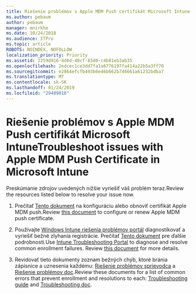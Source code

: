 ```yaml
---
title: Riešenie problémov s Apple MDM Push certifikát Microsoft Intune
ms.author: pebaum
author: pebaum
manager: mnirkhe
ms.date: 10/24/2018
ms.audience: ITPro
ms.topic: article
ROBOTS: NOINDEX, NOFOLLOW
localization_priority: Priority
ms.assetid: 2259d916-4d6d-40cf-83d0-c4b81eb3ab35
ms.openlocfilehash: 2edcec1ce3dd7fa1a6776197fa414a22b5a3ff70
ms.sourcegitcommit: e2864efcfb493b6e46b662b746661a61232bdba7
ms.translationtype: MT
ms.contentlocale: sk-SK
ms.lasthandoff: 01/24/2019
ms.locfileid: "29489016"
---
```

# <a name="troubleshoot-issues-with-apple-mdm-push-certificate-in-microsoft-intune"></a><span data-ttu-id="b51fd-102">Riešenie problémov s Apple MDM Push certifikát Microsoft Intune</span><span class="sxs-lookup"><span data-stu-id="b51fd-102">Troubleshoot issues with Apple MDM Push Certificate in Microsoft Intune</span></span>

<span data-ttu-id="b51fd-103">Preskúmanie zdrojov uvedených nižšie vyriešiť váš problém teraz.</span><span class="sxs-lookup"><span data-stu-id="b51fd-103">Review the resources listed below to resolve your issue now.</span></span> 
  
1. <span data-ttu-id="b51fd-104">Prečítať [Tento dokument](https://docs.microsoft.com/en-us/intune/apple-mdm-push-certificate-get) na konfiguráciu alebo obnoviť certifikát Apple MDM push.</span><span class="sxs-lookup"><span data-stu-id="b51fd-104">Review [this document](https://docs.microsoft.com/en-us/intune/apple-mdm-push-certificate-get) to configure or renew Apple MDM push certificate.</span></span> 
    
2. <span data-ttu-id="b51fd-p101">Používajte [Windows Intune riešenia problémov portál](https://devicemanagement.microsoft.com/#blade/Microsoft_Intune_DeviceSettings/TroubleshootBlade) diagnostikovať a vyriešiť bežné zlyhania registrácie. Prečítať [Tento dokument](https://docs.microsoft.com/en-us/intune/help-desk-operators) pre ďalšie podrobnosti.</span><span class="sxs-lookup"><span data-stu-id="b51fd-p101">Use [Intune Troubleshooting Portal](https://devicemanagement.microsoft.com/#blade/Microsoft_Intune_DeviceSettings/TroubleshootBlade) to diagnose and resolve common enrollment failures. Review [this document](https://docs.microsoft.com/en-us/intune/help-desk-operators) for more details.</span></span> 
    
3. <span data-ttu-id="b51fd-107">Revidovať tieto dokumenty zoznam bežných chýb, ktoré bránia zápisnice a uznesenia každému: [Riešenie problémov sprievodca](https://support.microsoft.com/en-us/help/4039809/troubleshooting-ios-device-enrollment-in-intune) a [Riešenie problémov doc](https://docs.microsoft.com/en-us/intune-classic/troubleshoot/troubleshoot-device-enrollment-in-intune).</span><span class="sxs-lookup"><span data-stu-id="b51fd-107">Review these documents for a list of common errors that prevent enrollment and resolutions to each: [Troubleshooting guide](https://support.microsoft.com/en-us/help/4039809/troubleshooting-ios-device-enrollment-in-intune) and [Troubleshooting doc](https://docs.microsoft.com/en-us/intune-classic/troubleshoot/troubleshoot-device-enrollment-in-intune).</span></span>
    

